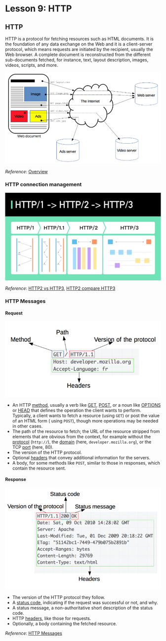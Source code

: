 # Lesson 9: HTTP

## HTTP

HTTP is a protocol for fetching resources such as HTML documents. It is the foundation of any data exchange on the Web
and it is a client-server protocol, which means requests are initiated by the recipient, usually the Web browser. A
complete document is reconstructed from the different sub-documents fetched, for instance, text, layout description,
images, videos, scripts, and more.

![diagram](fetching_a_page.png)

_Reference_: [Overview](https://developer.mozilla.org/en-US/docs/Web/HTTP)

### HTTP connection management

![diagram](image.jpg)

_Reference_: [HTTP2 vs HTTP3](https://gcore.com/learning/what-is-http-3/), [HTTP2 compare HTTP3](https://kiwee.eu/blog/http-3-how-it-performs-compared-to-http-2/)

### HTTP Messages

#### Request

![diagram](http_request.png)

- An HTTP [method](https://developer.mozilla.org/en-US/docs/Web/HTTP/Methods), usually a verb
  like [GET](https://developer.mozilla.org/en-US/docs/Web/HTTP/Methods/GET), [POST](https://developer.mozilla.org/en-US/docs/Web/HTTP/Methods/POST),
  or a noun like [OPTIONS](https://developer.mozilla.org/en-US/docs/Web/HTTP/Methods/OPTIONS)
  or [HEAD](https://developer.mozilla.org/en-US/docs/Web/HTTP/Methods/HEAD) that defines the operation the client wants
  to perform. Typically, a client wants to fetch a resource (using `GET`) or post the value of an HTML form (
  using `POST`), though more operations may be needed in other cases.
- The path of the resource to fetch; the URL of the resource stripped from elements that are obvious from the context,
  for example without the [protocol](https://developer.mozilla.org/en-US/docs/Glossary/Protocol) (`http://`), the
  [domain](https://developer.mozilla.org/en-US/docs/Glossary/Domain) (here, `developer.mozilla.org`), or the
  TCP [port](https://developer.mozilla.org/en-US/docs/Glossary/Port) (here, 80).
- The version of the HTTP protocol.
- Optional [headers](https://developer.mozilla.org/en-US/docs/Web/HTTP/Headers) that convey additional information for
  the servers.
- A body, for some methods like `POST`, similar to those in responses, which contain the resource sent.

#### Response

![diagram](http_response.png)

- The version of the HTTP protocol they follow.
- A [status code](https://developer.mozilla.org/en-US/docs/Web/HTTP/Status), indicating if the request was successful or
  not, and why.
- A status message, a non-authoritative short description of the status code.
- HTTP [headers](https://developer.mozilla.org/en-US/docs/Web/HTTP/Headers), like those for requests.
- Optionally, a body containing the fetched resource.

_Reference_: [HTTP Messages](https://developer.mozilla.org/en-US/docs/Web/HTTP/Messages)

